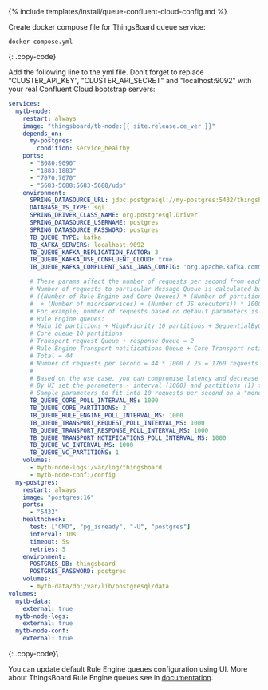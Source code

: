 {% include templates/install/queue-confluent-cloud-config.md %}

Create docker compose file for ThingsBoard queue service:

```text
docker-compose.yml
```
{: .copy-code}

Add the following line to the yml file. Don’t forget to replace “CLUSTER_API_KEY”, "CLUSTER_API_SECRET" and "localhost:9092" with your real Confluent Cloud bootstrap servers:

```yml
services:
  mytb-node:
    restart: always
    image: "thingsboard/tb-node:{{ site.release.ce_ver }}"
    depends_on:
      my-postgres:
        condition: service_healthy
    ports:
      - "8080:9090"
      - "1883:1883"
      - "7070:7070"
      - "5683-5688:5683-5688/udp"
    environment:
      SPRING_DATASOURCE_URL: jdbc:postgresql://my-postgres:5432/thingsboard
      DATABASE_TS_TYPE: sql
      SPRING_DRIVER_CLASS_NAME: org.postgresql.Driver
      SPRING_DATASOURCE_USERNAME: postgres
      SPRING_DATASOURCE_PASSWORD: postgres
      TB_QUEUE_TYPE: kafka
      TB_KAFKA_SERVERS: localhost:9092
      TB_QUEUE_KAFKA_REPLICATION_FACTOR: 3
      TB_QUEUE_KAFKA_USE_CONFLUENT_CLOUD: true
      TB_QUEUE_KAFKA_CONFLUENT_SASL_JAAS_CONFIG: 'org.apache.kafka.common.security.plain.PlainLoginModule required username="CLUSTER_API_KEY" password="CLUSTER_API_SECRET";'

      # These params affect the number of requests per second from each partitions per each queue.
      # Number of requests to particular Message Queue is calculated based on the formula:
      # ((Number of Rule Engine and Core Queues) * (Number of partitions per Queue) + (Number of transport queues)
      #  + (Number of microservices) + (Number of JS executors)) * 1000 / POLL_INTERVAL_MS
      # For example, number of requests based on default parameters is:
      # Rule Engine queues:
      # Main 10 partitions + HighPriority 10 partitions + SequentialByOriginator 10 partitions = 30
      # Core queue 10 partitions
      # Transport request Queue + response Queue = 2
      # Rule Engine Transport notifications Queue + Core Transport notifications Queue = 2
      # Total = 44
      # Number of requests per second = 44 * 1000 / 25 = 1760 requests
      # 
      # Based on the use case, you can compromise latency and decrease number of partitions/requests to the queue, if the message load is low.
      # By UI set the parameters - interval (1000) and partitions (1) for Rule Engine queues.
      # Sample parameters to fit into 10 requests per second on a "monolith" deployment: 
      TB_QUEUE_CORE_POLL_INTERVAL_MS: 1000
      TB_QUEUE_CORE_PARTITIONS: 2
      TB_QUEUE_RULE_ENGINE_POLL_INTERVAL_MS: 1000
      TB_QUEUE_TRANSPORT_REQUEST_POLL_INTERVAL_MS: 1000
      TB_QUEUE_TRANSPORT_RESPONSE_POLL_INTERVAL_MS: 1000
      TB_QUEUE_TRANSPORT_NOTIFICATIONS_POLL_INTERVAL_MS: 1000
      TB_QUEUE_VC_INTERVAL_MS: 1000
      TB_QUEUE_VC_PARTITIONS: 1
    volumes:
      - mytb-node-logs:/var/log/thingsboard
      - mytb-node-conf:/config
  my-postgres:
    restart: always
    image: "postgres:16"
    ports:
      - "5432"
    healthcheck:
      test: ["CMD", "pg_isready", "-U", "postgres"]
      interval: 10s
      timeout: 5s
      retries: 5
    environment:
      POSTGRES_DB: thingsboard
      POSTGRES_PASSWORD: postgres
    volumes:
      - mytb-data/db:/var/lib/postgresql/data
volumes:
  mytb-data:
    external: true
  mytb-node-logs:
    external: true
  mytb-node-conf:
    external: true
```
{: .copy-code}\

You can update default Rule Engine queues configuration using UI. More about ThingsBoard Rule Engine queues see in [documentation](/docs/{{docsPrefix}}user-guide/rule-engine-2-5/queues/).
